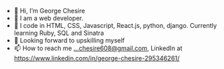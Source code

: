 - 👋 Hi, I’m George Chesire
- 👀 I am a web developer.
- 🌱 I code in HTML, CSS, Javascript, React.js, python, django. Currently learning Ruby, SQL and Sinatra
- 💞️ Looking forward to upskilling myself
- 📫 How to reach me ...chesire608@gmail.com, LinkedIn at https://www.linkedin.com/in/george-chesire-295346261/

<!---
Georgeches/Georgeches is a ✨ special ✨ repository because its `README.md` (this file) appears on your GitHub profile.
You can click the Preview link to take a look at your changes.
--->
